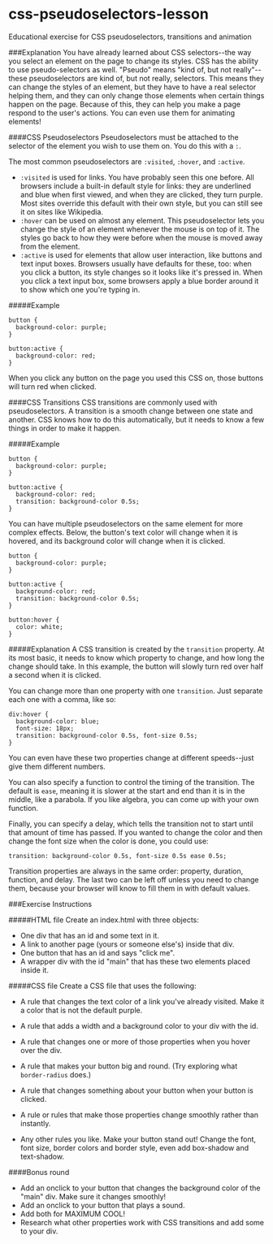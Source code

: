 # css-pseudoselectors-lesson
Educational exercise for CSS pseudoselectors, transitions and animation

###Explanation
You have already learned about CSS selectors--the way you select an element on the page to change its styles. CSS has the ability to use pseudo-selectors as well. "Pseudo" means "kind of, but not really"--these pseudoselectors are kind of, but not really, selectors. This means they can change the styles of an element, but they have to have a real selector helping them, and they can only change those elements when certain things happen on the page. Because of this, they can help you make a page respond to the user's actions. You can even use them for animating elements!

####CSS Pseudoselectors
Pseudoselectors must be attached to the selector of the element you wish to use them on. You do this with a `:`.

The most common pseudoselectors are `:visited`, `:hover`, and `:active`.

- `:visited` is used for links. You have probably seen this one before. All browsers include a built-in default style for links: they are underlined and blue when first viewed, and when they are clicked, they turn purple. Most sites override this default with their own style, but you can still see it on sites like Wikipedia.
- `:hover` can be used on almost any element. This pseudoselector lets you change the style of an element whenever the mouse is on top of it. The styles go back to how they were before when the mouse is moved away from the element.
- `:active` is used for elements that allow user interaction, like buttons and text input boxes. Browsers usually have defaults for these, too: when you click a button, its style changes so it looks like it's pressed in. When you click a text input box, some browsers apply a blue border around it to show which one you're typing in.

#####Example

```
button {
  background-color: purple;
}

button:active {
  background-color: red;
}
```

When you click any button on the page you used this CSS on, those buttons will turn red when clicked.

####CSS Transitions
CSS transitions are commonly used with pseudoselectors. A transition is a smooth change between one state and another. CSS knows how to do this automatically, but it needs to know a few things in order to make it happen.

#####Example
```
button {
  background-color: purple;
}

button:active {
  background-color: red;
  transition: background-color 0.5s;
}
```

You can have multiple pseudoselectors on the same element for more complex effects. Below, the button's text color will change when it is hovered, and its background color will change when it is clicked.

```
button {
  background-color: purple;
}

button:active {
  background-color: red;
  transition: background-color 0.5s;
}

button:hover {
  color: white;
}
```

#####Explanation
A CSS transition is created by the `transition` property. At its most basic, it needs to know which property to change, and how long the change should take. In this example, the button will slowly turn red over half a second when it is clicked.

You can change more than one property with one `transition`. Just separate each one with a comma, like so:
```
div:hover {
  background-color: blue;
  font-size: 18px;
  transition: background-color 0.5s, font-size 0.5s;
}
```
You can even have these two properties change at different speeds--just give them different numbers.

You can also specify a function to control the timing of the transition. The default is `ease`, meaning it is slower at the start and end than it is in the middle, like a parabola. If you like algebra, you can come up with your own function.

Finally, you can specify a delay, which tells the transition not to start until that amount of time has passed. If you wanted to change the color and then change the font size when the color is done, you could use:

```
transition: background-color 0.5s, font-size 0.5s ease 0.5s;
```
Transition properties are always in the same order: property, duration, function, and delay. The last two can be left off unless you need to change them, because your browser will know to fill them in with default values.

###Exercise Instructions

#####HTML file
Create an index.html with three objects:

- One div that has an id and some text in it.
- A link to another page (yours or someone else's) inside that div.
- One button that has an id and says "click me".
- A wrapper div with the id "main" that has these two elements placed inside it.

#####CSS file
Create a CSS file that uses the following:

- A rule that changes the text color of a link you've already visited. Make it a color that is not the default purple.
- A rule that adds a width and a background color to your div with the id.
- A rule that changes one or more of those properties when you hover over the div.

- A rule that makes your button big and round. (Try exploring what `border-radius` does.)
- A rule that changes something about your button when your button is clicked.
- A rule or rules that make those properties change smoothly rather than instantly.

- Any other rules you like. Make your button stand out! Change the font, font size, border colors and border style, even add box-shadow and text-shadow.

####Bonus round
- Add an onclick to your button that changes the background color of the "main" div. Make sure it changes smoothly!
- Add an onclick to your button that plays a sound.
- Add both for MAXIMUM COOL!
- Research what other properties work with CSS transitions and add some to your div.